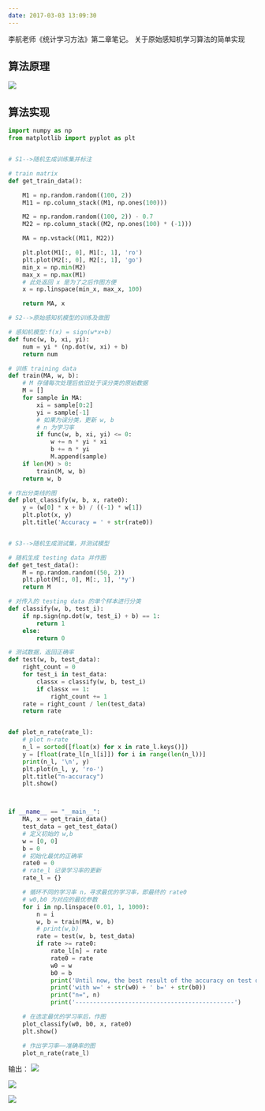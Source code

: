 ```yaml
---
date: 2017-03-03 13:09:30
---
```


李航老师《统计学习方法》第二章笔记。
关于原始感知机学习算法的简单实现

## 算法原理
![](http://dataimage-1252464519.costj.myqcloud.com/images/%E7%BB%9F%E8%AE%A1%E5%AD%A6%E4%B9%A0%E6%96%B9%E6%B3%95/ch2/1.png)


## 算法实现

```python
import numpy as np
from matplotlib import pyplot as plt


# S1-->随机生成训练集并标注

# train matrix
def get_train_data():

    M1 = np.random.random((100, 2))
    M11 = np.column_stack((M1, np.ones(100)))

    M2 = np.random.random((100, 2)) - 0.7
    M22 = np.column_stack((M2, np.ones(100) * (-1)))

    MA = np.vstack((M11, M22))

    plt.plot(M1[:, 0], M1[:, 1], 'ro')
    plt.plot(M2[:, 0], M2[:, 1], 'go')
    min_x = np.min(M2)
    max_x = np.max(M1)
    # 此处返回 x 是为了之后作图方便
    x = np.linspace(min_x, max_x, 100)

    return MA, x

# S2-->原始感知机模型的训练及做图

# 感知机模型:f(x) = sign(w*x+b)
def func(w, b, xi, yi):
    num = yi * (np.dot(w, xi) + b)
    return num

# 训练 training data
def train(MA, w, b):
    # M 存储每次处理后依旧处于误分类的原始数据
    M = []
    for sample in MA:
        xi = sample[0:2]
        yi = sample[-1]
        # 如果为误分类，更新 w, b
        # n 为学习率
        if func(w, b, xi, yi) <= 0:
            w += n * yi * xi
            b += n * yi
            M.append(sample)
    if len(M) > 0:
        train(M, w, b)
    return w, b

# 作出分类线的图
def plot_classify(w, b, x, rate0):
    y = (w[0] * x + b) / ((-1) * w[1])
    plt.plot(x, y)
    plt.title('Accuracy = ' + str(rate0))


# S3-->随机生成测试集，并测试模型

# 随机生成 testing data 并作图
def get_test_data():
    M = np.random.random((50, 2))
    plt.plot(M[:, 0], M[:, 1], '*y')
    return M

# 对传入的 testing data 的单个样本进行分类
def classify(w, b, test_i):
    if np.sign(np.dot(w, test_i) + b) == 1:
        return 1
    else:
        return 0

# 测试数据，返回正确率
def test(w, b, test_data):
    right_count = 0
    for test_i in test_data:
        classx = classify(w, b, test_i)
        if classx == 1:
            right_count += 1
    rate = right_count / len(test_data)
    return rate


def plot_n_rate(rate_l):
    # plot n-rate
    n_l = sorted([float(x) for x in rate_l.keys()])
    y = [float(rate_l[n_l[i]]) for i in range(len(n_l))]
    print(n_l, '\n', y)
    plt.plot(n_l, y, 'ro-')
    plt.title("n-accuracy")
    plt.show()



if __name__ == "__main__":
    MA, x = get_train_data()
    test_data = get_test_data()
    # 定义初始的 w,b
    w = [0, 0]
    b = 0
    # 初始化最优的正确率
    rate0 = 0
    # rate_l 记录学习率的更新
    rate_l = {}

    # 循环不同的学习率 n，寻求最优的学习率，即最终的 rate0
    # w0,b0 为对应的最优参数
    for i in np.linspace(0.01, 1, 1000):
        n = i
        w, b = train(MA, w, b)
        # print(w,b)
        rate = test(w, b, test_data)
        if rate >= rate0:
            rate_l[n] = rate
            rate0 = rate
            w0 = w
            b0 = b
            print('Until now, the best result of the accuracy on test data is ' + str(rate))
            print('with w=' + str(w0) + ' b=' + str(b0))
            print("n=", n)
            print('---------------------------------------------')

    # 在选定最优的学习率后，作图
    plot_classify(w0, b0, x, rate0)
    plt.show()

    # 作出学习率——准确率的图
    plot_n_rate(rate_l)

```

输出：
![](http://dataimage-1252464519.costj.myqcloud.com/images/%E7%BB%9F%E8%AE%A1%E5%AD%A6%E4%B9%A0%E6%96%B9%E6%B3%95/ch2/2.png)

![](http://dataimage-1252464519.costj.myqcloud.com/images/%E7%BB%9F%E8%AE%A1%E5%AD%A6%E4%B9%A0%E6%96%B9%E6%B3%95/ch2/3.png)

![](http://dataimage-1252464519.costj.myqcloud.com/images/%E7%BB%9F%E8%AE%A1%E5%AD%A6%E4%B9%A0%E6%96%B9%E6%B3%95/ch2/4.png)
